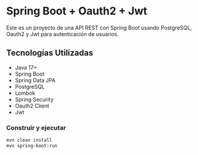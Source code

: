 # Spring Boot + Oauth2 + Jwt

Este es un proyecto de una API REST con Spring Boot usando PostgreSQL, Oauth2 y Jwt para autenticación de usuarios.

## Tecnologías Utilizadas
- Java 17+
- Spring Boot
- Spring Data JPA
- PostgreSQL
- Lombok
- Spring Security
- Oauth2 Client
- Jwt

### Construir y ejecutar
```sh
mvn clean install
mvn spring-boot:run
```
